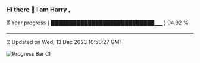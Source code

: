 ### Hi there 👋 I am Harry , 

⏳ Year progress { ████████████████████████████▁▁ } 94.92 %

---

⏰ Updated on Wed, 13 Dec 2023 10:50:27 GMT

![Progress Bar CI](https://github.com/duykhang68/duykhang68/workflows/Progress%20Bar%20CI/badge.svg)
